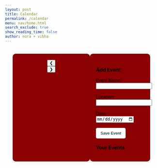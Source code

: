 ```yaml
---
layout: post
title: Calendar
permalink: /calendar
menu: nav/home.html
search_exclude: true
show_reading_time: false
author: nora + vibha
---
```

<style>
    body {
        background-image: url('images/greenbg.png');
        background-size: cover;
        background-position: center;
        background-attachment: fixed;
    }
    .container {
        display: flex;
        justify-content: space-between;
        width: 90%;
        margin: auto;
        padding: 20px;
    }
    .calendar-container {
        width: 60%;
        text-align: center;
        padding: 20px;
        background: #8B0000;
        border-radius: 10px;
        box-shadow: 0 0 10px rgba(0, 0, 0, 0.1);
    }
    .event-container {
        width: 35%;
        padding: 20px;
        background: #8B0000;
        border-radius: 10px;
        box-shadow: 0 0 10px rgba(0, 0, 0, 0.1);
    }
    .calendar-grid {
        display: grid;
        grid-template-columns: repeat(7, 1fr);
        gap: 5px;
        padding: 10px;
    }
    .day-name, .day {
        text-align: center;
        padding: 10px;
        font-size: 16px;
        color: black;
    }
    .day {
        border: 1px solid #ddd;
        cursor: pointer;
        background: white;
        border-radius: 5px;
    }
    .day:hover {
        background: #800000;
    }
    .event-day {
        background-color: #800000;
    }
    .event-emoji {
        font-size: 20px;
        color: red;
        margin-top: 5px;
    }
    .event-container button {
        background: white;
        color: black;
        border: none;
        padding: 10px 15px;
        border-radius: 5px;
        cursor: pointer;
    }
    .event-container button:hover {
        background: #CD5C5C;
    }
    .event-item {
    position: relative;
    padding: 10px;
    margin: 10px 0;
    background-color: #F8F8F8;
    border-radius: 5px;
    box-shadow: 0 0 5px rgba(0, 0, 0, 0.1);
    }

    .delete-icon {
        position: absolute;
        top: 5px;
        right: 5px;
        font-size: 20px;
        color: red;
        cursor: pointer;
    }

    .delete-icon:hover {
        color: darkred;
    }
</style>

<div class="container">
    <!-- Calendar Section -->
    <div class="calendar-container">
        <div class="calendar-header">
            <button id="prev-month" onclick="changeMonth(-1)">&#10094;</button>
            <div class="month-year" id="month-year"></div>
            <button id="next-month" onclick="changeMonth(1)">&#10095;</button>
        </div>
        <div class="calendar-grid" id="calendar-days"></div>
    </div>
    <!-- Event Form & List -->
    <div class="event-container">
        <h3 style="color: black;">Add Event</h3>
        <form id="eventForm">
            <label for="eventName" style="color: black;">Event Name:</label>
            <input type="text" id="eventName" required><br><br>
            <label for="eventLocation" style="color: black;">Location:</label>
            <input type="text" id="eventLocation" required><br><br>
            <label for="startDate" style="color: black;">Date:</label>
            <input type="date" id="startDate" required><br><br>
            <button type="submit">Save Event</button>
        </form>
        <h3 style="color: black; margin-top: 20px;">Your Events</h3>
        <div id="event-list"></div>
    </div>
</div>

<script type="module">
  import { pythonURI, fetchOptions } from '{{ site.baseurl }}/assets/js/api/config.js';

  let currentMonth = new Date().getMonth();
  let currentYear = new Date().getFullYear();
  let events = [];

  document.addEventListener('DOMContentLoaded', function() {
      initializeCalendar();
      fetchEvents(); // Load existing events from database
  });

  function initializeCalendar() {
      renderCalendar();
  }

  function renderCalendar() {
    const monthYear = document.getElementById("month-year");
    const calendarDays = document.getElementById("calendar-days");
    monthYear.textContent = `${new Date(currentYear, currentMonth).toLocaleString('default', { month: 'long' })} ${currentYear}`;
    calendarDays.innerHTML = "";

    const firstDay = new Date(currentYear, currentMonth, 1).getDay();
    const daysInMonth = new Date(currentYear, currentMonth + 1, 0).getDate();

    for (let i = 0; i < firstDay; i++) {
        calendarDays.appendChild(document.createElement("div"));
    }

    for (let day = 1; day <= daysInMonth; day++) {
        const dayCell = document.createElement("div");
        dayCell.classList.add("day");
        dayCell.textContent = day;

        const formattedDate = `${currentYear}-${String(currentMonth + 1).padStart(2, '0')}-${String(day).padStart(2, '0')}`;
        const eventsOnDay = events.filter(event => new Date(event.date).toISOString().split("T")[0] === formattedDate);

        if (eventsOnDay.length > 0) {
            dayCell.classList.add("event-day");

            eventsOnDay.forEach(event => {
                const emoji = document.createElement("div");
                emoji.classList.add("event-emoji");
                emoji.textContent = "❗";
                emoji.title = `${event.name} @ ${event.location}`; // Tooltip when hovering
                dayCell.appendChild(emoji);
            });
        }

        dayCell.addEventListener("click", () => {
            document.getElementById("startDate").value = formattedDate;
        });

        calendarDays.appendChild(dayCell);
    }
}

window.changeMonth = function (direction) {
    currentMonth += direction;
    if (currentMonth < 0) {
        currentMonth = 11;
        currentYear--;
    } else if (currentMonth > 11) {
        currentMonth = 0;
        currentYear++;
    }
    fetchEvents(); // Fetch events for the new month
    renderCalendar(); // Update the calendar view immediately
};


  document.getElementById("eventForm").addEventListener("submit", async function(event) {
      event.preventDefault();

      const postData = {
          name: document.getElementById("eventName").value,
          location: document.getElementById("eventLocation").value,
          date: document.getElementById("startDate").value,  // YYYY-MM-DD format
      };

      console.log("Event Data:", postData);  // Log event data for debugging

      try {
          const response = await fetch(`${pythonURI}/api/event`, {
              ...fetchOptions,
              method: 'POST',
              headers: { 'Content-Type': 'application/json' },
              body: JSON.stringify(postData)
          });

          if (!response.ok) {
              const errorMessage = await response.text();
              throw new Error(`Failed to add event: ${response.statusText} - ${errorMessage}`);
          }

          const createdEvent = await response.json();
          alert("Event added successfully!");

          if (createdEvent.id) {
              events.push(createdEvent);
              renderCalendar(); // Update calendar display
              displayEvents(); // Show updated event list
          } else {
              console.error("Error: Event created but no ID returned from API");
          }

          this.reset(); // Clear the form
      } catch (error) {
          console.error("Error:", error);
          alert("Error adding event. Please try again.");
      }
  });

    function displayEvents() {
        const eventList = document.getElementById("event-list");
        eventList.innerHTML = ""; // Clear the existing event list

        const currentMonthDate = new Date(currentYear, currentMonth, 1);
        const filteredEvents = events.filter(event => {
            const eventDate = new Date(event.date);
            return eventDate.getMonth() === currentMonth && eventDate.getFullYear() === currentYear;
        });

        if (filteredEvents.length === 0) {
            eventList.innerHTML = "<p>No events for this month.</p>";
        } else {
            filteredEvents.forEach(event => {
                const eventItem = document.createElement("div");
                eventItem.classList.add("event-item"); // Add class for styling
                eventItem.textContent = `${event.date}: ${event.name} @ ${event.location}`;

                // Create delete icon (X or trash can)
                const deleteIcon = document.createElement("span");
                deleteIcon.classList.add("delete-icon"); // Add class for styling
                deleteIcon.textContent = "❌";  // You can replace this with a trash can emoji or icon
                deleteIcon.onclick = () => deleteEvent(event.event_id);  // Use event.event_id
                eventItem.appendChild(deleteIcon);

                eventList.appendChild(eventItem);
            });
        }
    }


async function fetchEvents() {
    try {
        const response = await fetch(`${pythonURI}/api/events?month=${currentMonth + 1}&year=${currentYear}`, { ...fetchOptions, method: 'GET' });

        if (!response.ok) {
            throw new Error(`Failed to fetch events: ${response.statusText}`);
        }

        events = await response.json();
        renderCalendar(); // Now render calendar with the updated events
        displayEvents();
    } catch (error) {
        console.error("Error fetching events:", error);
    }
}

async function deleteEvent(eventId) {
    // Define delete data as a constant
    const delData = { event_id: eventId };  // Use event_id here instead of id
    console.log("Deleting event with data:", delData); // Debugging log

    try {
        const response = await fetch(`${pythonURI}/api/event`, {
            ...fetchOptions,
            method: 'DELETE',
            headers: { 'Content-Type': 'application/json' },
            body: JSON.stringify(delData)
        });

        if (!response.ok) {
            const errorMessage = await response.text();
            throw new Error(`Failed to delete event: ${response.statusText} - ${errorMessage}`);
        }

        console.log("Event deleted successfully!");
        alert("Event deleted successfully!");
        fetchEvents(); // Refresh event list
    } catch (error) {
        console.error("Error deleting event:", error);
        alert("Error deleting event. Please try again.");
    }
}

</script>
